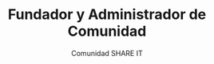 ---
title: 'Fundador y Administrador de Comunidad'
subtitle: 'Comunidad SHARE IT'
description : "Creé y gestiono una comunidad hispanohablante en WhatsApp dedicada al aprendizaje y al apoyo mutuo en áreas técnicas. Fomento la colaboración y el intercambio de conocimientos, demostrando liderazgo, iniciativa y habilidades interpersonales. Incluso creamos un repositorio de GitHub donde compartimos recursos y nos ayudamos mutuamente en nuestro viaje de aprendizaje, y un servidor de Discord para discusiones más interactivas."
deployURL: 'http://shareit.lat/aboutus'
repositoryURL : 'https://github.com/eliasvelazquezdev/share-it-resources'
---